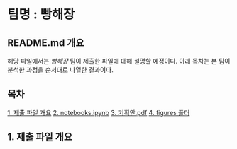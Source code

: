 # 팀명 : 빵해장

## README.md 개요
해당  파일에서는 *빵해장* 팀이 제출한 파일에 대해 설명할 예정이다. 아래 목차는 본 팀이 분석한 과정을 순서대로 나열한 결과이다.



## 목차
[1. 제출 파일 개요](#1-제출-파일-개요)
[2. notebooks.ipynb](#2-notebooks.ipynb)
[3. 기획안.pdf](#3-기획안.pdf)
[4. figures 폴더](#4-figures-폴더)


## 1. 제출 파일 개요
### 
